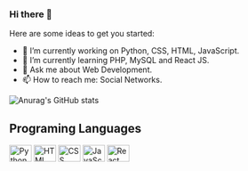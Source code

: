 ### Hi there 👋


Here are some ideas to get you started:

- 🔭 I’m currently working on Python, CSS, HTML, JavaScript.
- 🌱 I’m currently learning PHP, MySQL and React JS.
- 💬 Ask me about Web Development. 
- 📫 How to reach me: Social Networks.


![Anurag's GitHub stats](https://github-readme-stats.vercel.app/api?username=Sparkiizera&show_icons=true&theme=nord)

## Programing Languages

<div style="display: inline_block" >
  <img align="center" alt="Python" height="30" width="40" src="https://cdn.jsdelivr.net/gh/devicons/devicon/icons/python/python-original.svg" />
  <img align="center" alt="HTML" height="30" width="40" src="https://cdn.jsdelivr.net/gh/devicons/devicon/icons/html5/html5-original.svg" />
  <img align="center" alt="CSS" height="30" width="40" src="https://cdn.jsdelivr.net/gh/devicons/devicon/icons/css3/css3-original.svg" />
  <img align="center" alt="JavaScript" height="30" width="40" src="https://cdn.jsdelivr.net/gh/devicons/devicon/icons/javascript/javascript-original.svg" />
  <img  align="center" alt="React" height="30" width="40"src="https://cdn.jsdelivr.net/gh/devicons/devicon/icons/react/react-original.svg" />

</div>

